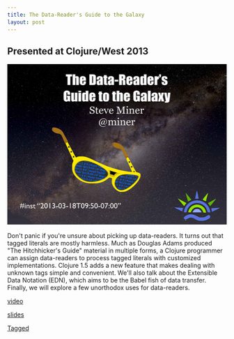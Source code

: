 ```yaml
---
title: The Data-Reader's Guide to the Galaxy
layout: post
---
```


## Presented at Clojure/West 2013

![Data-Readers](/images/data-readers-guide.png "Data-Reader's Guide")

Don't panic if you're unsure about picking up data-readers. It turns out that tagged
literals are mostly harmless. Much as Douglas Adams produced "The Hitchhicker's Guide"
material in multiple forms, a Clojure programmer can assign data-readers to process tagged
literals with customized implementations. Clojure 1.5 adds a new feature that makes dealing
with unknown tags simple and convenient. We'll also talk about the Extensible Data Notation
(EDN), which aims to be the Babel fish of data transfer. Finally, we will explore a few
unorthodox uses for data-readers.

[video](http://www.infoq.com/presentations/Clojure-Data-Reader)

[slides](https://speakerdeck.com/miner/the-data-readers-guide-to-the-galaxy)

[Tagged](https://github.com/miner/tagged)

